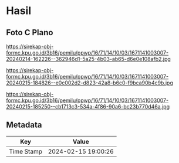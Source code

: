 # Hasil

## Foto C Plano

https://sirekap-obj-formc.kpu.go.id/3b16/pemilu/ppwp/16/71/14/10/03/1671141003007-20240214-162226--362946d1-5a25-4b03-ab65-d6e0e108afb2.jpg

https://sirekap-obj-formc.kpu.go.id/3b16/pemilu/ppwp/16/71/14/10/03/1671141003007-20240215-184826--e0c002d2-d823-42a8-b6c0-f9bca90b4c9b.jpg

https://sirekap-obj-formc.kpu.go.id/3b16/pemilu/ppwp/16/71/14/10/03/1671141003007-20240215-185250--cb1713c3-534a-4f86-90a6-bc23b770d46a.jpg


## Metadata

| Key        | Value               |
| ---------- | ------------------- |
| Time Stamp | 2024-02-15 19:00:26 |



